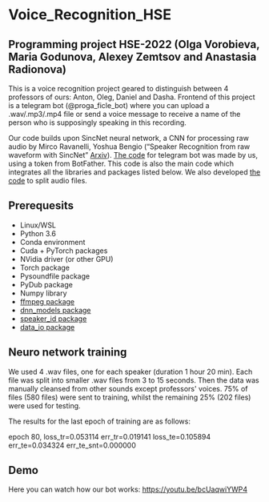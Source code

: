 # Voice_Recognition_HSE
## Programming project HSE-2022 (Olga Vorobieva, Maria Godunova, Alexey Zemtsov and Anastasia Radionova)
This is a voice recognition project geared to distinguish between 4 professors of ours: Anton, Oleg, Daniel and Dasha. 
Frontend of this project is a telegram bot (@proga_ficle_bot) where you can upload a .wav/.mp3/.mp4 file or send a voice message to receive a name of the person who is supposingly speaking in this recording.

Our code builds upon SincNet neural network, a CNN for processing raw audio by Mirco Ravanelli, Yoshua Bengio (“Speaker Recognition from raw waveform with SincNet” [Arxiv](https://arxiv.org/abs/1808.00158)).
[The code](https://github.com/sashabugurt/voice_recognition_bot_py/blob/main/bot.py) for telegram bot was made by us, using a token from BotFather. This code is also the main code which integrates all the libraries and packages listed below. 
We also developed [the code](https://github.com/sashabugurt/voice_recognition_bot_py/blob/main/split.py) to split audio files.

## Prerequesits
* Linux/WSL
* Python 3.6
* Conda environment
* Cuda + PyTorch packages 
* NVidia driver (or other GPU)
* Torch package
* Pysoundfile package
* PyDub package
* Numpy library
* [ffmpeg package](https://www.ffmpeg.org/download.html)
* [dnn_models package](https://github.com/mravanelli/SincNet/blob/master/dnn_models.py)
* [speaker_id package](https://github.com/mravanelli/SincNet/blob/master/speaker_id.py)
* [data_io package](https://github.com/mravanelli/SincNet/blob/master/data_io.py)

## Neuro network training
We used 4 .wav files, one for each speaker (duration 1 hour 20 min). Each file was split into smaller .wav files from 3 to 15 seconds. Then the data was manually cleansed from other sounds except professors' voices.
75% of files (580 files) were sent to training, whilst the remaining 25% (202 files) were used for testing. 

The results for the last epoch of training are as follows: 

epoch 80, loss_tr=0.053114 err_tr=0.019141 loss_te=0.105894 err_te=0.034324 err_te_snt=0.000000

## Demo
Here you can watch how our bot works: https://youtu.be/bcUaqwiYWP4


